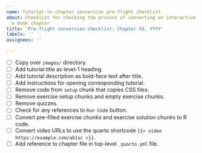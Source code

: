 ```yaml
---
name: Tutorial-to-chapter conversion pre-flight checklist
about: Checklist for checking the process of converting an interactive tutorial to
  a book chapter
title: 'Pre-flight conversion checklist: Chapter XX, YYYY'
labels: ''
assignees: ''

---
```


- [ ] Copy over `images/` directory.
- [ ] Add tutorial title as level-1 heading.
- [ ] Add tutorial description as bold-face text after title.
- [ ] Add instructions for opening corresponding tutorial.
- [ ] Remove code from `setup` chunk that copies CSS files.
- [ ] Remove exercise setup chunks and empty exercise chunks.
- [ ] Remove quizzes.
- [ ] Check for any references to `Run Code` button.
- [ ] Convert pre-filled exercise chunks and exercise solution chunks to R code.
- [ ] Convert video URLs to use the quarto shortcode `{{< video https://example.com/ab1sc >}}`.
- [ ] Add reference to chapter file in top-level `_quarto.yml` file.
